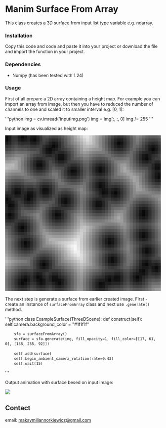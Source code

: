 # Manim Surface From Array
This class creates a 3D surface from input list type variable e.g. ndarray.


### Installation
Copy this code and code and paste it into your project or download the file and import the function in your project.


### Dependencies
- Numpy (has been tested with 1.24)


### Usage
First of all prepare a 2D array containing a height map.
For example you can import an array from image, but then you have to reduced the number of channels to one and scaled it to smaller interval e.g. [0, 1]:

'''python
img = cv.imread('inputImg.png')
img = img[:, :, 0]
img /= 255
'''

Input image as visualized as height map:
<p float="left">
  <img src="imgs/inputImg.png"/>
</p>

The next step is generate a surface from earlier created image.
First - create an instance of `surfaceFromArray` class and next use `.generate()` method.

'''python
class ExampleSurface(ThreeDScene):
    def construct(self):
        self.camera.background_color = "#1f1f1f"

        sfa = surfaceFromArray()
        surface = sfa.generate(img, fill_opacity=1, fill_color=[[17, 61, 0], [138, 255, 92]])

        self.add(surface)
        self.begin_ambient_camera_rotation(rate=0.43)
        self.wait(15)
'''

Output animation with surface besed on input image:
<p float="left">
  <img src="imgs/exampleSurface.gif"/>
</p>


## Contact
email: maksymiliannorkiewicz@gmail.com
